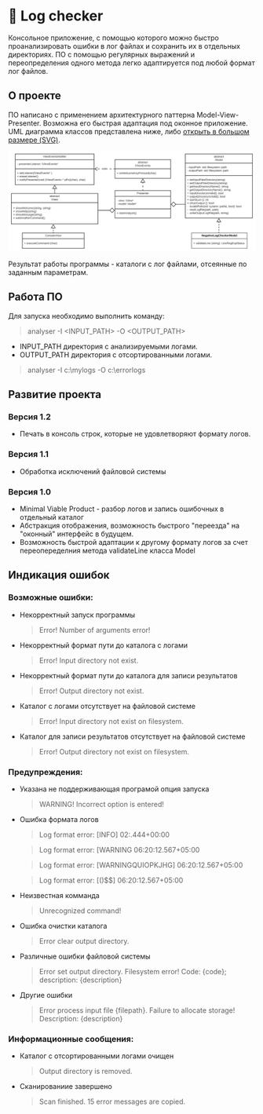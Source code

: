 # 📝 Log checker
Консольное приложение, с помощью которого можно быстро проанализировать ошибки в лог файлах и сохранить их в отдельных директориях. 
ПО с помощью регулярных выражений и переопределения одного метода легко адаптируется под любой формат лог файлов.

## О проекте

ПО написано с применением архитектурного паттерна Model-View-Presenter. Возможна его быстрая адаптация под оконное приложение.
UML диаграмма классов представлена ниже, либо [открыть в большом размере (SVG)](https://raw.githubusercontent.com/RNOVOSELOV/log_checker/main/images/UML.svg).

<p align="center">
  <img src="https://github.com/RNOVOSELOV/log_checker/blob/main/images/UML.svg"/>
</p>

Результат работы программы - каталоги с лог файлами, отсеянные по заданным параметрам.

## Работа ПО
Для запуска необходимо выполнить команду:

> analyser -I \<INPUT_PATH\> -O \<OUTPUT_PATH\>

  -   INPUT_PATH директория с анализируемыми логами. 
  -   OUTPUT_PATH директория с отсортированными логами.

> analyser -I c:\mylogs -O c:\errorlogs


## Развитие проекта

### Версия 1.2

- Печать в консоль строк, которые не удовлетворяют формату логов.

### Версия 1.1

- Обработка исключений файловой системы

### Версия 1.0

- Minimal Viable Product - разбор логов и запись ошибочных в отдельный каталог
- Абстракция отображения, возможность быстрого "переезда" на "оконный" интерфейс в будущем.
- Возможность быстрой адаптации к другому формату логов за счет переопеределния метода validateLine класса Model

## Индикация ошибок

### Возможные ошибки:

- Некорректный запуск программы

    > Error! Number of arguments error!
	
- Некорректный формат пути до каталога с логами
	
    > Error! Input directory not exist.

- Некорректный формат пути до каталога для записи результатов
	
    > Error! Output directory not exist.

- Каталог с логами отсутствует на файловой системе
	
    > Error! Input directory not exist on filesystem.

- Каталог для записи результатов отсутствует на файловой системе
	
    > Error! Output directory not exist on filesystem.

### Предупреждения:

- Указана не поддерживающая програмой опция запуска 

    > WARNING! Incorrect option is entered!
  
- Ошибка формата логов

    > Log format error: \[INFO\] 02:.444+00:00
    
    > Log format error: \[WARNING 06:20:12.567+05:00
    
    > Log format error: \[WARNINGQUIOPKJHG\] 06:20:12.567+05:00
    
    > Log format error: \[()$$\] 06:20:12.567+05:00

- Неизвестная комманда

    > Unrecognized command!

- Ошибка очистки каталога

    > Error clear output directory.

- Различные ошибки файловой системы

    > Error set output directory. Filesystem error! Code: {code}; description: {description}

- Другие ошибки

    > Error process input file {filepath}. Failure to allocate storage! Description: {description}

### Информационные сообщения:

- Каталог с отсортированными логами очищен

    > Output directory is removed.

- Сканированиие завершено

    > Scan finished. 15 error messages are copied.
